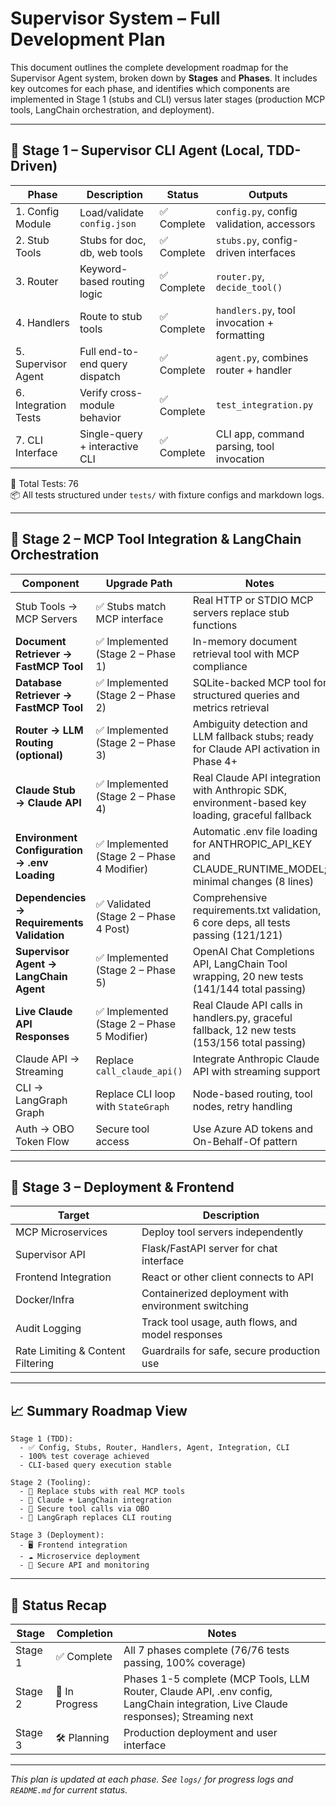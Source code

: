 # Supervisor System – Full Development Plan

This document outlines the complete development roadmap for the Supervisor Agent system, broken down by **Stages** and **Phases**. It includes key outcomes for each phase, and identifies which components are implemented in Stage 1 (stubs and CLI) versus later stages (production MCP tools, LangChain orchestration, and deployment).

---

## 📍 Stage 1 – Supervisor CLI Agent (Local, TDD-Driven)

| Phase | Description | Status | Outputs |
|-------|-------------|--------|---------|
| 1. Config Module       | Load/validate `config.json` | ✅ Complete | `config.py`, config validation, accessors |
| 2. Stub Tools          | Stubs for doc, db, web tools | ✅ Complete | `stubs.py`, config-driven interfaces |
| 3. Router              | Keyword-based routing logic | ✅ Complete | `router.py`, `decide_tool()` |
| 4. Handlers            | Route to stub tools | ✅ Complete | `handlers.py`, tool invocation + formatting |
| 5. Supervisor Agent    | Full end-to-end query dispatch | ✅ Complete | `agent.py`, combines router + handler |
| 6. Integration Tests   | Verify cross-module behavior | ✅ Complete | `test_integration.py` |
| 7. CLI Interface       | Single-query + interactive CLI | ✅ Complete | CLI app, command parsing, tool invocation |

🧪 Total Tests: 76  
📦 All tests structured under `tests/` with fixture configs and markdown logs.

---

## 🧭 Stage 2 – MCP Tool Integration & LangChain Orchestration

| Component | Upgrade Path | Notes |
|-----------|---------------|-------|
| Stub Tools → MCP Servers | ✅ Stubs match MCP interface | Real HTTP or STDIO MCP servers replace stub functions |
| **Document Retriever → FastMCP Tool** | ✅ Implemented (Stage 2 – Phase 1) | In-memory document retrieval tool with MCP compliance |
| **Database Retriever → FastMCP Tool** | ✅ Implemented (Stage 2 – Phase 2) | SQLite-backed MCP tool for structured queries and metrics retrieval |
| **Router → LLM Routing (optional)** | ✅ Implemented (Stage 2 – Phase 3) | Ambiguity detection and LLM fallback stubs; ready for Claude API activation in Phase 4+ |
| **Claude Stub → Claude API** | ✅ Implemented (Stage 2 – Phase 4) | Real Claude API integration with Anthropic SDK, environment-based key loading, graceful fallback |
| **Environment Configuration → .env Loading** | ✅ Implemented (Stage 2 – Phase 4 Modifier) | Automatic .env file loading for ANTHROPIC_API_KEY and CLAUDE_RUNTIME_MODEL; minimal changes (8 lines) |
| **Dependencies → Requirements Validation** | ✅ Validated (Stage 2 – Phase 4 Post) | Comprehensive requirements.txt validation, 6 core deps, all tests passing (121/121) |
| **Supervisor Agent → LangChain Agent** | ✅ Implemented (Stage 2 – Phase 5) | OpenAI Chat Completions API, LangChain Tool wrapping, 20 new tests (141/144 total passing) |
| **Live Claude API Responses** | ✅ Implemented (Stage 2 – Phase 5 Modifier) | Real Claude API calls in handlers.py, graceful fallback, 12 new tests (153/156 total passing) |
| Claude API → Streaming | Replace `call_claude_api()` | Integrate Anthropic Claude API with streaming support |
| CLI → LangGraph Graph | Replace CLI loop with `StateGraph` | Node-based routing, tool nodes, retry handling |
| Auth → OBO Token Flow | Secure tool access | Use Azure AD tokens and On-Behalf-Of pattern |

---

## 🚢 Stage 3 – Deployment & Frontend

| Target | Description |
|--------|-------------|
| MCP Microservices | Deploy tool servers independently |
| Supervisor API | Flask/FastAPI server for chat interface |
| Frontend Integration | React or other client connects to API |
| Docker/Infra | Containerized deployment with environment switching |
| Audit Logging | Track tool usage, auth flows, and model responses |
| Rate Limiting & Content Filtering | Guardrails for safe, secure production use |

---

## 📈 Summary Roadmap View

```
Stage 1 (TDD):
  - ✅ Config, Stubs, Router, Handlers, Agent, Integration, CLI
  - 100% test coverage achieved
  - CLI-based query execution stable

Stage 2 (Tooling):
  - 🧠 Replace stubs with real MCP tools
  - 🔁 Claude + LangChain integration
  - 🔐 Secure tool calls via OBO
  - 🧭 LangGraph replaces CLI routing

Stage 3 (Deployment):
  - 🖥️ Frontend integration
  - ☁️ Microservice deployment
  - 🚪 Secure API and monitoring
```

---

## 🔁 Status Recap

| Stage | Completion | Notes |
|-------|------------|-------|
| Stage 1 | ✅ Complete | All 7 phases complete (76/76 tests passing, 100% coverage) |
| Stage 2 | 🔄 In Progress | Phases 1-5 complete (MCP Tools, LLM Router, Claude API, .env config, LangChain integration, Live Claude responses); Streaming next |
| Stage 3 | 🛠️ Planning | Production deployment and user interface

---

*This plan is updated at each phase. See `logs/` for progress logs and `README.md` for current status.*

